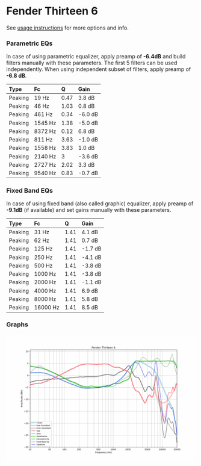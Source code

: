 # Fender Thirteen 6
See [usage instructions](https://github.com/jaakkopasanen/AutoEq#usage) for more options and info.

### Parametric EQs
In case of using parametric equalizer, apply preamp of **-6.4dB** and build filters manually
with these parameters. The first 5 filters can be used independently.
When using independent subset of filters, apply preamp of **-6.8 dB**.

| Type    | Fc      |    Q | Gain    |
|:--------|:--------|:-----|:--------|
| Peaking | 19 Hz   | 0.47 | 3.8 dB  |
| Peaking | 46 Hz   | 1.03 | 0.8 dB  |
| Peaking | 461 Hz  | 0.34 | -6.0 dB |
| Peaking | 1545 Hz | 1.38 | -5.0 dB |
| Peaking | 8372 Hz | 0.12 | 6.8 dB  |
| Peaking | 811 Hz  | 3.63 | -1.0 dB |
| Peaking | 1558 Hz | 3.83 | 1.0 dB  |
| Peaking | 2140 Hz | 3    | -3.6 dB |
| Peaking | 2727 Hz | 2.02 | 3.3 dB  |
| Peaking | 9540 Hz | 0.83 | -0.7 dB |

### Fixed Band EQs
In case of using fixed band (also called graphic) equalizer, apply preamp of **-9.1dB**
(if available) and set gains manually with these parameters.

| Type    | Fc       |    Q | Gain    |
|:--------|:---------|:-----|:--------|
| Peaking | 31 Hz    | 1.41 | 4.1 dB  |
| Peaking | 62 Hz    | 1.41 | 0.7 dB  |
| Peaking | 125 Hz   | 1.41 | -1.7 dB |
| Peaking | 250 Hz   | 1.41 | -4.1 dB |
| Peaking | 500 Hz   | 1.41 | -3.8 dB |
| Peaking | 1000 Hz  | 1.41 | -3.8 dB |
| Peaking | 2000 Hz  | 1.41 | -1.1 dB |
| Peaking | 4000 Hz  | 1.41 | 6.9 dB  |
| Peaking | 8000 Hz  | 1.41 | 5.8 dB  |
| Peaking | 16000 Hz | 1.41 | 8.5 dB  |

### Graphs
![](./Fender%20Thirteen%206.png)